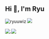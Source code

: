 ## Hi 👋, I'm Ryu ##

<a> <img src="https://komarev.com/ghpvc/?username=ryuuwiz&style=flat-square" alt="ryuuwiz" /> </a>
<a href="https://t.me/ryuuwiz"> <img src="https://img.shields.io/badge/-Telegram-0088cc?style=flat&labelColor=0088cc&logo=telegram&logoColor=white" /></a>

<a href="https://github.com/anuraghazra/github-readme-stats">
  <img align="center" src="https://github-readme-stats.vercel.app/api?username=ryuuwiz&show_icons=true&theme=react"/>
</a>
<a href="https://github.com/anuraghazra/github-readme-stats">
  <img align="center" src="https://github-readme-stats.vercel.app/api/top-langs/?username=ryuuwiz&layout=compact&theme=react" />
</a>
